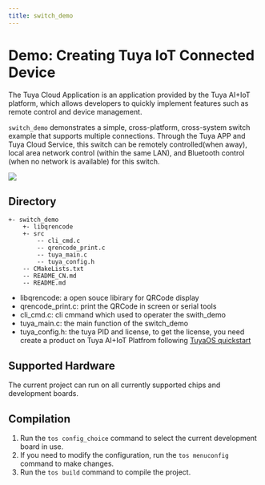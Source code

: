 ```yaml
---
title: switch_demo
---
```


# Demo: Creating Tuya IoT Connected Device

The Tuya Cloud Application is an application provided by the Tuya AI+IoT platform, which allows developers to quickly implement features such as remote control and device management.

`switch_demo` demonstrates a simple, cross-platform, cross-system switch example that supports multiple connections. Through the Tuya APP and Tuya Cloud Service, this switch can be remotely controlled(when away), local area network control (within the same LAN), and Bluetooth control (when no network is available) for this switch.

![](https://images.tuyacn.com/fe-static/docs/img/0e155d73-1042-4d9f-8886-024d89ad16b2.png)

## Directory

```
+- switch_demo
    +- libqrencode
    +- src
        -- cli_cmd.c
        -- qrencode_print.c
        -- tuya_main.c
        -- tuya_config.h
    -- CMakeLists.txt
    -- README_CN.md
    -- README.md
```

- libqrencode: a open souce libirary for QRCode display
- qrencode_print.c: print the QRCode in screen or serial tools
- cli_cmd.c: cli cmmand which used to operater the swith_demo
- tuya_main.c: the main function of the switch_demo
- tuya_config.h: the tuya PID and license, to get the license, you need create a product on Tuya AI+IoT Platfrom following [TuyaOS quickstart](https://developer.tuya.com/en/docs/iot-device-dev/application-creation?id=Kbxw7ket3aujc)

## Supported Hardware

The current project can run on all currently supported chips and development boards.

## Compilation

1. Run the `tos config_choice` command to select the current development board in use.
2. If you need to modify the configuration, run the `tos menuconfig` command to make changes.
3. Run the `tos build` command to compile the project.
